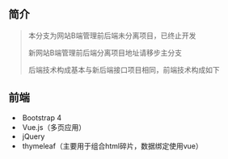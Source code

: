 ## 简介

> 本分支为网站B端管理前后端未分离项目，已终止开发
>
> 新网站B端管理前后端分离项目地址请移步主分支
>
> 后端技术构成基本与新后端接口项目相同，前端技术构成如下

## 前端

- ​    Bootstrap 4
- ​    Vue.js（多页应用）
- ​    jQuery
- ​    thymeleaf（主要用于组合html碎片，数据绑定使用vue）

